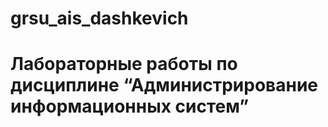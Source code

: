 # grsu_ais_dashkevich
# Лабораторные работы по дисциплине “Администрирование информационных систем”

